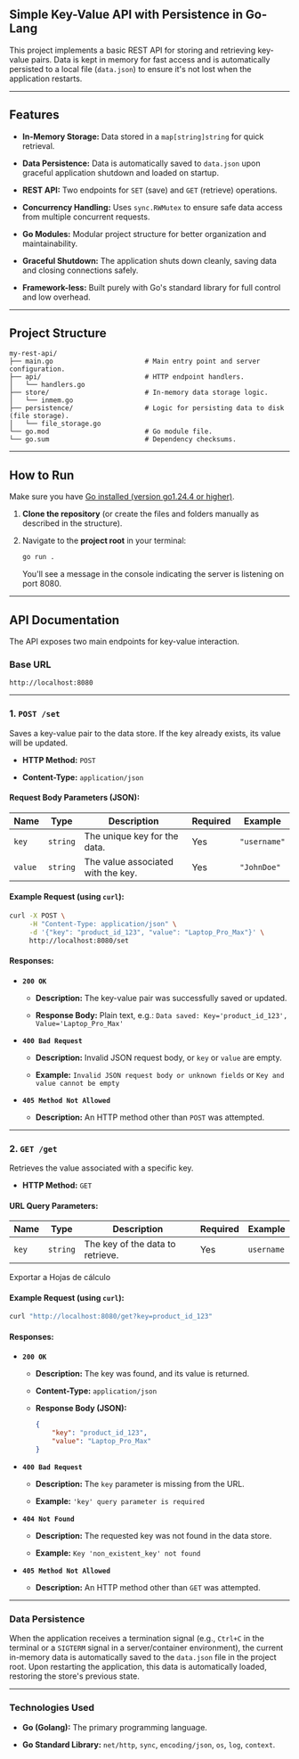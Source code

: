 ## **Simple Key-Value API with Persistence in Go-Lang**

This project implements a basic REST API for storing and retrieving key-value pairs. Data is kept in memory for fast access and is automatically persisted to a local file (`data.json`) to ensure it's not lost when the application restarts.

---
## Features

- **In-Memory Storage:** Data stored in a `map[string]string` for quick retrieval.
    
- **Data Persistence:** Data is automatically saved to `data.json` upon graceful application shutdown and loaded on startup.
    
- **REST API:** Two endpoints for `SET` (save) and `GET` (retrieve) operations.
    
- **Concurrency Handling:** Uses `sync.RWMutex` to ensure safe data access from multiple concurrent requests.
    
- **Go Modules:** Modular project structure for better organization and maintainability.
    
- **Graceful Shutdown:** The application shuts down cleanly, saving data and closing connections safely.
    
- **Framework-less:** Built purely with Go's standard library for full control and low overhead.
    

---

## Project Structure

```
my-rest-api/
├── main.go                       # Main entry point and server configuration.
├── api/                          # HTTP endpoint handlers.
│   └── handlers.go
├── store/                        # In-memory data storage logic.
│   └── inmem.go
├── persistence/                  # Logic for persisting data to disk (file storage).
│   └── file_storage.go
└── go.mod                        # Go module file.
└── go.sum                        # Dependency checksums.
```

---

## How to Run

Make sure you have [Go installed (version go1.24.4  or higher)](https://go.dev/doc/install).

1. **Clone the repository** (or create the files and folders manually as described in the structure).
    
2. Navigate to the **project root** in your terminal:
        
    ```bash
    go run .
    ```
    
    You'll see a message in the console indicating the server is listening on port 8080.
    

---

## API Documentation

The API exposes two main endpoints for key-value interaction.

### Base URL

`http://localhost:8080`

---

### 1. `POST /set`

Saves a key-value pair to the data store. If the key already exists, its value will be updated.

- **HTTP Method:** `POST`
    
- **Content-Type:** `application/json`
    

#### **Request Body Parameters (JSON):**

|Name|Type|Description|Required|Example|
|---|---|---|---|---|
|`key`|`string`|The unique key for the data.|Yes|`"username"`|
|`value`|`string`|The value associated with the key.|Yes|`"JohnDoe"`|

#### **Example Request (using `curl`):**

```bash
curl -X POST \
     -H "Content-Type: application/json" \
     -d '{"key": "product_id_123", "value": "Laptop_Pro_Max"}' \
     http://localhost:8080/set
```

#### **Responses:**

- **`200 OK`**
    
    - **Description:** The key-value pair was successfully saved or updated.
        
    - **Response Body:** Plain text, e.g.: `Data saved: Key='product_id_123', Value='Laptop_Pro_Max'`
        
- **`400 Bad Request`**
    
    - **Description:** Invalid JSON request body, or `key` or `value` are empty.
        
    - **Example:** `Invalid JSON request body or unknown fields` or `Key and value cannot be empty`
        
- **`405 Method Not Allowed`**
    
    - **Description:** An HTTP method other than `POST` was attempted.
        

---

### 2. `GET /get`

Retrieves the value associated with a specific key.

- **HTTP Method:** `GET`
    

#### **URL Query Parameters:**

| Name  | Type     | Description                      | Required | Example    |
| ----- | -------- | -------------------------------- | -------- | ---------- |
| `key` | `string` | The key of the data to retrieve. | Yes      | `username` |

Exportar a Hojas de cálculo

#### **Example Request (using `curl`):**

```bash
curl "http://localhost:8080/get?key=product_id_123"
```

#### **Responses:**

- **`200 OK`**
    
    - **Description:** The key was found, and its value is returned.
        
    - **Content-Type:** `application/json`
        
    - **Response Body (JSON):**
        
        
        ```json
        {
            "key": "product_id_123",
            "value": "Laptop_Pro_Max"
        }
        ```
        
- **`400 Bad Request`**
    
    - **Description:** The `key` parameter is missing from the URL.
        
    - **Example:** `'key' query parameter is required`
        
- **`404 Not Found`**
    
    - **Description:** The requested key was not found in the data store.
        
    - **Example:** `Key 'non_existent_key' not found`
        
- **`405 Method Not Allowed`**
    
    - **Description:** An HTTP method other than `GET` was attempted.
        

---

### Data Persistence

When the application receives a termination signal (e.g., `Ctrl+C` in the terminal or a `SIGTERM` signal in a server/container environment), the current in-memory data is automatically saved to the `data.json` file in the project root. Upon restarting the application, this data is automatically loaded, restoring the store's previous state.

---

### Technologies Used

- **Go (Golang):** The primary programming language.
    
- **Go Standard Library:** `net/http`, `sync`, `encoding/json`, `os`, `log`, `context`.